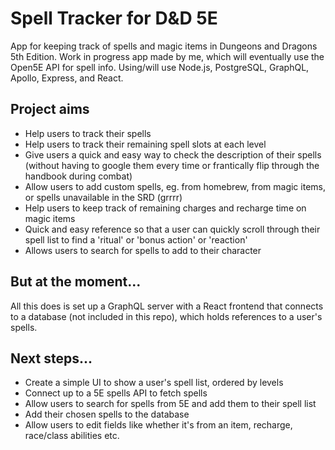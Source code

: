 # Spell Tracker for D&D 5E

App for keeping track of spells and magic items in Dungeons and Dragons 5th Edition.
Work in progress app made by me, which will eventually use the Open5E API for spell info.
Using/will use Node.js, PostgreSQL, GraphQL, Apollo, Express, and React.

## Project aims

- Help users to track their spells
- Help users to track their remaining spell slots at each level
- Give users a quick and easy way to check the description of their spells (without having to google them every time or frantically flip through the handbook during combat)
- Allow users to add custom spells, eg. from homebrew, from magic items, or spells unavailable in the SRD (grrrr)
- Help users to keep track of remaining charges and recharge time on magic items
- Quick and easy reference so that a user can quickly scroll through their spell list to find a 'ritual' or 'bonus action' or 'reaction'
- Allows users to search for spells to add to their character

## But at the moment...

All this does is set up a GraphQL server with a React frontend that connects to a database (not included in this repo), which holds references to a user's spells.

## Next steps...

- Create a simple UI to show a user's spell list, ordered by levels
- Connect up to a 5E spells API to fetch spells
- Allow users to search for spells from 5E and add them to their spell list
- Add their chosen spells to the database
- Allow users to edit fields like whether it's from an item, recharge, race/class abilities etc.
